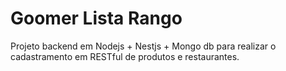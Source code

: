 # Goomer Lista Rango


Projeto backend em Nodejs + Nestjs + Mongo db para realizar o cadastramento em RESTful de produtos e restaurantes.